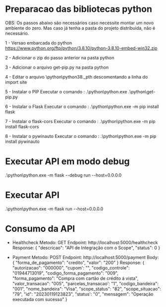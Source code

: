 # Preparacao das bibliotecas python

OBS: Os passos abaixo são necessários caso necessite montar um novo ambiente do zero.
     Mas caso já tenha a pasta do projeto distribuida, não é necessário.

1 - Versao embarcada do python
    https://www.python.org/ftp/python/3.8.10/python-3.8.10-embed-win32.zip

2 - Adicionar o zip do passo anterior na pasta python

3 - Adicionar o arquivo get-pip.py na pasta python

4 - Editar o arquivo \python\python38._pth descomentando a linha do import site

5 - Instalar o PIP
    Executar o comando : .\python\python.exe .\python\get-pip.py

6 - Instalar o Flask
    Executar o comando : .\python\python.exe -m pip install flask

7 - Instalar o flask-cors
    Executar o comando : .\python\python.exe -m pip install flask-cors

8 - Instalar o pywinauto
    Executar o comando : .\python\python.exe -m pip install pywinauto

# Executar API em modo debug

.\python\python.exe -m flask --debug run --host=0.0.0.0

# Executar API

.\python\python.exe -m flask run --host=0.0.0.0

# Consumo da API

- Healthcheck
Metodo: GET
Endpoint: http://localhost:5000/healthcheck
Response:
{
	"descricao": "API de Integração com o Scope",
	"status": 0
}

- Payment
Metodo: POST
Endpoint: http://localhost:5000/payment
Body:
{
    "forma_de_pagamento": "credito",
    "valor": "200"
}
Response:
{
    "autorizacao": "000000", 
    "cupom': "", 
    "codigo_controle": "01944713019",
    "codigo_forma_pagamento": "009", 
    "forma_pagamento": "Compra com cartão de crédito á vista", 
    "valor_transacao": "005", 
    "parcelas_transacao': "1", 
    "codigo_bandeira": "001", 
    "nome_bandeira": "Visa", 
    "scope_status": "82", 
    "scope_situacao": "79", 
    "id": "20230119123823", 
    "status': "0", 
    "mensagem": "Operação executada com sucesso"
}